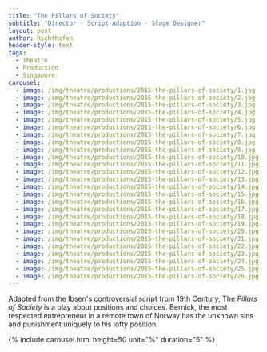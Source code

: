 ```yaml
---
title: "The Pillars of Society"
subtitle: "Director · Script Adaption · Stage Designer"
layout: post
author: Richthofen
header-style: text
tags:
  - Theatre
  - Production
  - Singapore
carousel:
  - image: /img/theatre/productions/2015-the-pillars-of-society/1.jpg
  - image: /img/theatre/productions/2015-the-pillars-of-society/2.jpg
  - image: /img/theatre/productions/2015-the-pillars-of-society/3.jpg
  - image: /img/theatre/productions/2015-the-pillars-of-society/4.jpg
  - image: /img/theatre/productions/2015-the-pillars-of-society/5.jpg
  - image: /img/theatre/productions/2015-the-pillars-of-society/6.jpg
  - image: /img/theatre/productions/2015-the-pillars-of-society/7.jpg
  - image: /img/theatre/productions/2015-the-pillars-of-society/8.jpg
  - image: /img/theatre/productions/2015-the-pillars-of-society/9.jpg
  - image: /img/theatre/productions/2015-the-pillars-of-society/10.jpg
  - image: /img/theatre/productions/2015-the-pillars-of-society/11.jpg
  - image: /img/theatre/productions/2015-the-pillars-of-society/12.jpg
  - image: /img/theatre/productions/2015-the-pillars-of-society/13.jpg
  - image: /img/theatre/productions/2015-the-pillars-of-society/14.jpg
  - image: /img/theatre/productions/2015-the-pillars-of-society/15.jpg
  - image: /img/theatre/productions/2015-the-pillars-of-society/16.jpg
  - image: /img/theatre/productions/2015-the-pillars-of-society/17.jpg
  - image: /img/theatre/productions/2015-the-pillars-of-society/18.jpg
  - image: /img/theatre/productions/2015-the-pillars-of-society/19.jpg
  - image: /img/theatre/productions/2015-the-pillars-of-society/20.jpg
  - image: /img/theatre/productions/2015-the-pillars-of-society/21.jpg
  - image: /img/theatre/productions/2015-the-pillars-of-society/22.jpg
  - image: /img/theatre/productions/2015-the-pillars-of-society/23.jpg
  - image: /img/theatre/productions/2015-the-pillars-of-society/24.jpg
  - image: /img/theatre/productions/2015-the-pillars-of-society/25.jpg
  - image: /img/theatre/productions/2015-the-pillars-of-society/26.jpg
---
```


Adapted from the Ibsen's controversial script from 19th Century, The _Pillars of Society_ is a play about positions and choices. Bernick, the most respected entrepreneur in a remote town of Norway has the unknown sins and punishment uniquely to his lofty position.


{% include carousel.html height=50 unit="%" duration="5" %}